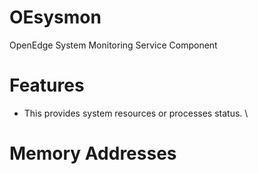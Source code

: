 # OEsysmon
OpenEdge System Monitoring Service Component

# Features
* This provides system resources or processes status. \


# Memory Addresses
